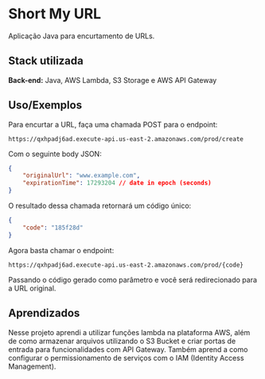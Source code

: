 
# Short My URL

Aplicação Java para encurtamento de URLs.


## Stack utilizada


**Back-end:** Java, AWS Lambda, S3 Storage e AWS API Gateway




## Uso/Exemplos
Para encurtar a URL, faça uma chamada POST para o endpoint:

`https://qxhpadj6ad.execute-api.us-east-2.amazonaws.com/prod/create`

Com o seguinte body JSON:

```json
{
    "originalUrl": "www.example.com",
    "expirationTime": 17293204 // date in epoch (seconds)
}
```

O resultado dessa chamada retornará um código único:

```json
{
    "code": "185f28d"
}
```

Agora basta chamar o endpoint:

`https://qxhpadj6ad.execute-api.us-east-2.amazonaws.com/prod/{code}`

Passando o código gerado como parâmetro e você será redirecionado para a URL original.



## Aprendizados

Nesse projeto aprendi a utilizar funções lambda na plataforma AWS, além de como armazenar arquivos utilizando o S3 Bucket e criar portas de entrada para funcionalidades com API Gateway. Também aprend a como configurar o permissionamento de serviços com o IAM (Identity Access Management).
